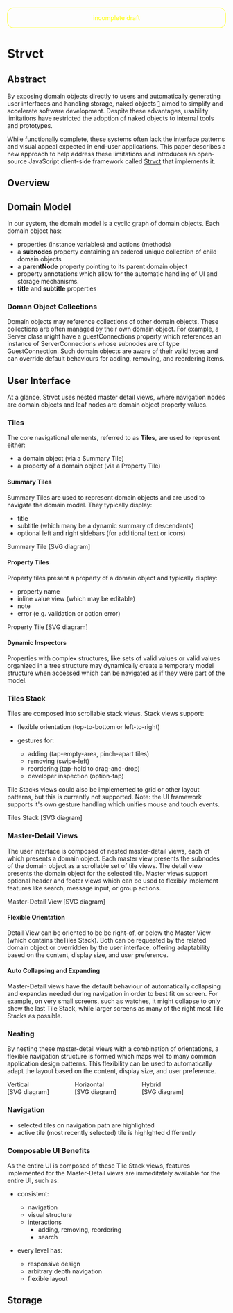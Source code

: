 <head>
  <title>strvct paper</title>
</head>

<div style="color: yellow;
        margin: 1em auto;
        margin-bottom: 3em;
        width: 100%;
        max-width: 600px;
        text-align: center;
        border: 1px solid yellow;
        padding: 1em;
        border-radius: 1em;
        box-sizing: border-box;">incomplete draft</div>

# Strvct

## Abstract

By exposing domain objects directly to users and automatically generating user interfaces and handling storage, naked objects [1] aimed to simplify and accelerate software development. Despite these advantages, usability limitations have restricted the adoption of naked objects to internal tools and prototypes.

While functionally complete, these systems often lack the interface patterns and visual appeal expected in end-user applications. This paper describes a new approach to help address these limitations and introduces an open-source JavaScript client-side framework called [Strvct](https://github.com/stevedekorte/strvct.net) that implements it.

## Overview

<!--

Strvct is a client-side JavaScript framework for creating single page web applications using a transparently persisted Naked Objects system in which only the domain model objects need to be defined and the user interfaces and storage are handled automatically.

<diagram>
<object type="image/svg+xml" data="docs/mvs.svg">[SVG diagram]</object>
</diagram>
-->

## Domain Model

In our system, the domain model is a cyclic graph of domain objects.
Each domain object has:

- properties (instance variables) and actions (methods)
- a **subnodes** property containing an ordered unique collection of child domain objects
- a **parentNode** property pointing to its parent domain object
- property annotations which allow for the automatic handling of UI and storage mechanisms.
- **title** and **subtitle** properties

### Doman Object Collections

Domain objects may reference collections of other domain objects. These collections are often managed by their own domain object. For example, a Server class might have a guestConnections property which references an instance of ServerConnections whose subnodes are of type GuestConnection. Such domain objects are aware of their valid types and can override default behaviours for adding, removing, and reordering items.

<!--
Explain what the domain model is and how it's objects are mapped to UI and storage.

- domain model is a cyclic graph of objects
- domain objects should be "behaviourally complete", not needed controllers to perform relevant actions.
- domain objects are mapped to UI views and storage records
- UI navigates the domain object graph
- UI can present multiple views of a domain object in the same screen
- use of Domain collection classes to represent collections of domain objects
- UI, a stack of tiles, where each tile is a node that can be navigated
- assumptions of storage, a graph of objects, stored in local storage
- mention using annotations for auto-generated UI and storage

[overview diagram of domain objects graph, UI, and storage]
-->

## User Interface

At a glance, Strvct uses nested master detail views, where navigation nodes are domain objects and leaf nodes are domain object property values.

### Tiles

The core navigational elements, referred to as **Tiles**, are used to represent either:

- a domain object (via a Summary Tile)
- a property of a domain object (via a Property Tile)

#### Summary Tiles

Summary Tiles are used to represent domain objects and are used to navigate the domain model. They typically display:

- title
- subtitle (which many be a dynamic summary of descendants)
- optional left and right sidebars (for additional text or icons)

<diagram>
Summary Tile
<object type="image/svg+xml" data="docs/summary-tile.svg" style="width: 100%; height: auto;">[SVG diagram]</object>
</diagram>

#### Property Tiles

Property tiles present a property of a domain object and typically display:

- property name
- inline value view (which may be editable)
- note
- error (e.g. validation or action error)

<diagram>
Property Tile
<object type="image/svg+xml" data="docs/property-tile.svg" style="width: 100%; height: auto;">[SVG diagram]</object>
</diagram>

#### Dynamic Inspectors

Properties with complex structures, like sets of valid values or valid values organized in a tree structure may dynamically create a temporary model structure when accessed which can be navigated as if they were part of the model.

<!--
### Summary Customization

A notable feature of the Tiles is their ability to generate summaries that reflect deeper levels of the hierarchy. This is controlled by annotations on the Tiles' slots, which dictate whether or not sub-item summaries should be included. This provides a powerful way to condense information, giving users a quick overview of nested structures without requiring deep navigation.
-->

### Tiles Stack

Tiles are composed into scrollable stack views. Stack views support:

- flexible orientation (top-to-bottom or left-to-right)
- gestures for:

  - adding (tap-empty-area, pinch-apart tiles<!--, pull-down-from-top, pull-up-from-bottom-->)
  - removing (swipe-left)
  - reordering (tap-hold to drag-and-drop)
  - developer inspection (option-tap)

Tile Stacks views could also be implemented to grid or other layout patterns, but this is currently not supported.
Note: the UI framework supports it's own gesture handling which unifies mouse and touch events.

<diagram>
Tiles Stack
<object type="image/svg+xml" data="docs/tiles.svg" style="width: 100%; height: auto;">[SVG diagram]</object>
</diagram>

### Master-Detail Views

The user interface is composed of nested master-detail views, each of which presents a domain object. Each master view presents the subnodes of the domain object as a scrollable set of tile views. The detail view presents the domain object for the selected tile. Master views support optional header and footer views which can be used to flexibly implement features like search, message input, or group actions.

<diagram>
Master-Detail View
<object type="image/svg+xml" data="docs/master-detail.svg" style="width: 100%; height: auto;">[SVG diagram]</object>
</diagram>

#### Flexible Orientation

Detail View can be oriented to be be right-of, or below the Master View (which contains theTiles Stack). Both can be requested by the related domain object or overridden by the user interface, offering adaptability based on the content, display size, and user preference.

<diagram style="  position: relative;
  width: 100%;
  padding-bottom: 47.57%; overflow: visible;">
<object type="image/svg+xml" data="docs/orientations.svg" style="  display: inline-block;
  position: absolute;
  width: 100%;
  height: 100%;
  box-sizing: border-box;
  top: 0;
  left: 0;">[SVG diagram]</object>
</diagram>

#### Auto Collapsing and Expanding

Master-Detail views have the default behaviour of automatically collapsing and expandas needed during navigation in order to best fit on screen. For example, on very small screens, such as watches, it might collapse to only show the last Tile Stack, while larger screens as many of the right most Tile Stacks as possible.

### Nesting

By nesting these master-detail views with a combination of orientations, a flexible navigation structure is formed which maps well to many common application design patterns. This flexibility can be used to automatically adapt the layout based on the content, display size, and user preference.

<diagram>
  <div style="display: inline-block; height: fit-content; width: 30%; max-width: 100%;">
  Vertical<br>
  <object type="image/svg+xml" data="docs/vertical-hierarchical-miller-columns.svg">[SVG diagram]</object>
  </div>
  <div style="display: inline-block; height: fit-content; width: 30%; max-width: 100%;">
  Horizontal<br>
  <object type="image/svg+xml" data="docs/horizontal-hierarchical-miller-columns.svg">[SVG diagram]</object>
  </div>
  <div style="display: inline-block; height: fit-content; width: 30%; max-width: 100%;">
  Hybrid<br>
  <object type="image/svg+xml" data="docs/hybrid-hierarchical-miller-columns.svg">[SVG diagram]</object>
  </div>
</diagram>

### Navigation

- selected tiles on navigation path are highlighted
- active tile (most recently selected) tile is highlghted differently

### Composable UI Benefits

As the entire UI is composed of these Tile Stack views, features implemented for the Master-Detail views are immeditately available for the entire UI, such as:

- consistent:

  - navigation
  - visual structure
  - interactions
    - adding, removing, reordering
    - search

- every level has:
  - responsive design
  - arbitrary depth navigation
  - flexible layout

## Storage

[1]: http://downloads.nakedobjects.net/resources/Pawson%20thesis.pdf "Pawson, R., & Matthews, R. (2000). Naked Objects (Technical Report)"
